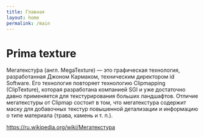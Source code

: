 ```yaml
---
title: Главная
layout: home
permalink: /main
---
```


# Prima texture

Мегатексту́ра (англ. MegaTexture) — это графическая технология, разработанная Джоном Кармаком, техническим директором id Software. Его технология повторяет технологию Clipmapping (ClipTexture), которая разработана компанией SGI и уже достаточно давно применяется для текстурирования больших ландшафтов. Отличие мегатекстуры от Clipmap состоит в том, что мегатекстура содержит маску для добавочных текстур повышенной детализации и информацию о типе материала 
(трава, камень и т. п.).

https://ru.wikipedia.org/wiki/Мегатекстура

